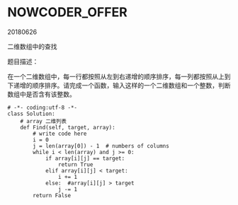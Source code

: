 # NOWCODER_OFFER

20180626  

二维数组中的查找  

题目描述：  

在一个二维数组中，每一行都按照从左到右递增的顺序排序，每一列都按照从上到下递增的顺序排序。请完成一个函数，输入这样的一个二维数组和一个整数，判断数组中是否含有该整数。
~~~
# -*- coding:utf-8 -*-
class Solution:
    # array 二维列表
    def Find(self, target, array):
        # write code here
        i = 0
        j = len(array[0]) - 1  # numbers of columns
        while i < len(array) and j >= 0:
            if array[i][j] == target:
                return True
            elif array[i][j] < target:
                i += 1
            else:  #array[i][j] > target
                j -= 1
        return False
~~~